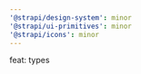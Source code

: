 ```yaml
---
'@strapi/design-system': minor
'@strapi/ui-primitives': minor
'@strapi/icons': minor
---
```


feat: types
